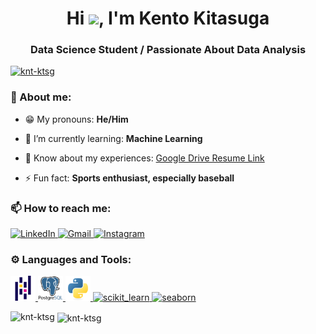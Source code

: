 <h1 align="center">Hi <img src="https://raw.githubusercontent.com/aemmadi/aemmadi/master/wave.gif" width="30">, I'm Kento Kitasuga</h1>
<h3 align="center">Data Science Student / Passionate About Data Analysis</h3>

<p align="left"> <a href="https://github.com/ryo-ma/github-profile-trophy"><img src="https://github-profile-trophy.vercel.app/?username=knt-ktsg" alt="knt-ktsg" /></a> </p>

### 👀 About me:

- 😁 My pronouns: **He/Him**

- 🌱 I’m currently learning: **Machine Learning**

- 📄 Know about my experiences: [Google Drive Resume Link](https://drive.google.com/file/d/1B8TWgSObjh5JYR-2goW79IDUguCw5yKA/view?usp=sharing)

- ⚡ Fun fact: **Sports enthusiast, especially baseball**

### 📫 How to reach me:
<p align="left">
  <a href="https://www.linkedin.com/in/kento-kitasuga/" target="blank">
    <img src="https://img.shields.io/badge/-KentoKitasuga-blue?style=flat-square&logo=Linkedin&logoColor=white" alt="LinkedIn" height="25" width="120" />
  </a>
  
  <a href="mailto:hokutonokento0706@gmail.com" target="blank">
    <img src="https://img.shields.io/badge/Gmail-c14438?style=flat-square&logo=Gmail&logoColor=white" alt="Gmail" height="25" width="70" />
  </a>
  
  <a href="https://www.instagram.com/__k.k76/" target="blank">
    <img src="https://img.shields.io/badge/Follow-E4405F?style=flat-square&logo=Instagram&logoColor=white" alt="Instagram" height="25" width="70" />
  </a>
</p>

### ⚙️ Languages and Tools:
<p align="left"> <a href="https://pandas.pydata.org/" target="_blank" rel="noreferrer"> <img src="https://raw.githubusercontent.com/devicons/devicon/2ae2a900d2f041da66e950e4d48052658d850630/icons/pandas/pandas-original.svg" alt="pandas" width="40" height="40"/> </a> <a href="https://www.postgresql.org" target="_blank" rel="noreferrer"> <img src="https://raw.githubusercontent.com/devicons/devicon/master/icons/postgresql/postgresql-original-wordmark.svg" alt="postgresql" width="40" height="40"/> </a> <a href="https://www.python.org" target="_blank" rel="noreferrer"> <img src="https://raw.githubusercontent.com/devicons/devicon/master/icons/python/python-original.svg" alt="python" width="40" height="40"/> </a> <a href="https://scikit-learn.org/" target="_blank" rel="noreferrer"> <img src="https://upload.wikimedia.org/wikipedia/commons/0/05/Scikit_learn_logo_small.svg" alt="scikit_learn" width="40" height="40"/> </a> <a href="https://seaborn.pydata.org/" target="_blank" rel="noreferrer"> <img src="https://seaborn.pydata.org/_images/logo-mark-lightbg.svg" alt="seaborn" width="40" height="40"/> </a> </p>

<p><img align="left" src="https://github-readme-stats.vercel.app/api/top-langs?username=knt-ktsg&show_icons=true&locale=en&layout=compact" alt="knt-ktsg" /></p>

<p>&nbsp;<img align="center" src="https://github-readme-stats.vercel.app/api?username=knt-ktsg&show_icons=true&locale=en" alt="knt-ktsg" /></p>
